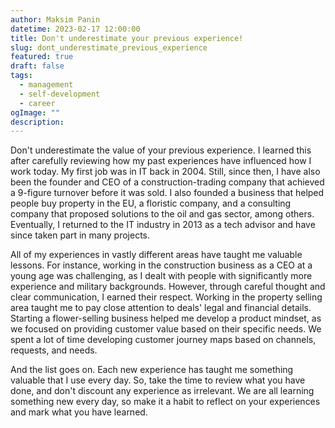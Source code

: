 ```yaml
---
author: Maksim Panin
datetime: 2023-02-17 12:00:00
title: Don't underestimate your previous experience!
slug: dont_underestimate_previous_experience
featured: true
draft: false
tags:
  - management
  - self-development
  - career
ogImage: ""
description:
---
```


Don't underestimate the value of your previous experience. I learned this after carefully reviewing how my past experiences have influenced how I work today. My first job was in IT back in 2004. Still, since then, I have also been the founder and CEO of a construction-trading company that achieved a 9-figure turnover before it was sold. I also founded a business that helped people buy property in the EU, a floristic company, and a consulting company that proposed solutions to the oil and gas sector, among others. Eventually, I returned to the IT industry in 2013 as a tech advisor and have since taken part in many projects.

All of my experiences in vastly different areas have taught me valuable lessons. For instance, working in the construction business as a CEO at a young age was challenging, as I dealt with people with significantly more experience and military backgrounds. However, through careful thought and clear communication, I earned their respect. Working in the property selling area taught me to pay close attention to deals' legal and financial details. Starting a flower-selling business helped me develop a product mindset, as we focused on providing customer value based on their specific needs. We spent a lot of time developing customer journey maps based on channels, requests, and needs.

And the list goes on. Each new experience has taught me something valuable that I use every day. So, take the time to review what you have done, and don't discount any experience as irrelevant. We are all learning something new every day, so make it a habit to reflect on your experiences and mark what you have learned.
